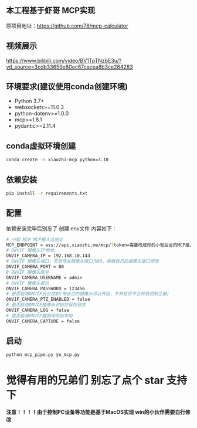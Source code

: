 ## 本工程基于虾哥 MCP实现

原项目地址：https://github.com/78/mcp-calculator

## 视频展示
https://www.bilibili.com/video/BV1TpTNzbE3u/?vd_source=3cdb33659e80ec67cacea8b3ce284283

## 环境要求(建议使用conda创建环境)

- Python 3.7+
- websockets>=11.0.3
- python-dotenv>=1.0.0
- mcp>=1.8.1
- pydantic>=2.11.4

## conda虚拟环境创建

```bash
conda create -n xiaozhi-mcp python=3.10
```

## 依赖安装

```bash
pip install -r requirements.txt
```

## 配置

依赖安装完毕后别忘了 创建.env文件 内容如下：

```bash
# 小智 MCP MCP接入点地址
MCP_ENDPOINT = wss://api.xiaozhi.me/mcp/?token=需要改成你的小智后台的MCP接入点
# ONVIF 摄像头IP地址
ONVIF_CAMERA_IP = 192.168.10.143
# ONVIF 摄像头端口，天地伟业摄像头端口为80，根据自己的摄像头端口修改
ONVIF_CAMERA_PORT = 80
# ONVIF 摄像头账号
ONVIF_CAMERA_USERNAME = admin
# ONVIF 摄像头密码
ONVIF_CAMERA_PASSWORD = 123456
# 是否启用ONVIF云台控制(带云台的摄像头可以开启，不开启将不会开启控制注册)
ONVIF_CAMERA_PTZ_ENABLED = false
# 是否启用ONVIF摄像头识别并保存日志
ONVIF_CAMERA_LOG = false
# 是否启用ONVIF截图保存到本地
ONVIF_CAMERA_CAPTURE = false
```

## 启动

```bash
python mcp_pipe.py yo_mcp.py
```

# 觉得有用的兄弟们 别忘了点个 star 支持下

**注意！！！！由于控制PC设备等功能是基于MacOS实现 win的小伙伴需要自行修改**
